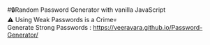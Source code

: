 #🔒Random Password Generator with vanilla JavaScript
<br>
⚠️ Using Weak Passwords is a Crime💀<br> 
Generate Strong Passwords : https://veeravara.github.io/Password-Generator/  <br>

